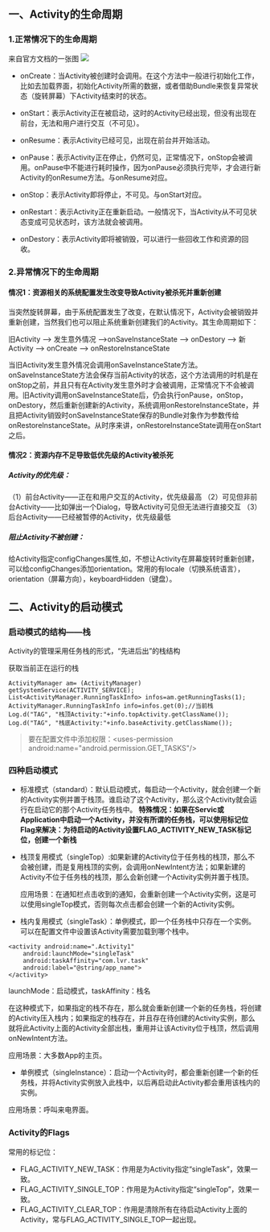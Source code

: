 ## 一、Activity的生命周期 ##
### 1.正常情况下的生命周期 ###
来自官方文档的一张图
![](https://i.imgur.com/Ft9xF2W.png)
- onCreate：当Activity被创建时会调用。在这个方法中一般进行初始化工作，比如去加载界面，初始化Activity所需的数据，或者借助Bundle来恢复异常状态（旋转屏幕）下Activity结束时的状态。

- onStart：表示Activity正在被启动，这时的Activity已经出现，但没有出现在前台，无法和用户进行交互（不可见）。

- onResume：表示Activity已经可见，出现在前台并开始活动。

- onPause：表示Activity正在停止，仍然可见，正常情况下，onStop会被调用。onPause中不能进行耗时操作，因为onPause必须执行完毕，才会进行新Activity的onResume方法。与onResume对应。

- onStop：表示Activity即将停止，不可见。与onStart对应。

- onRestart：表示Activity正在重新启动。一般情况下，当Activity从不可见状态变成可见状态时，该方法就会被调用。

- onDestory：表示Activity即将被销毁，可以进行一些回收工作和资源的回收。

### 2.异常情况下的生命周期 ###
#### 情况1：资源相关的系统配置发生改变导致Activity被杀死并重新创建 ####
当突然旋转屏幕，由于系统配置发生了改变，在默认情况下，Activity会被销毁并重新创建，当然我们也可以阻止系统重新创建我们的Activity。其生命周期如下：

旧Activity ——> 发生意外情况 ——>onSaveInstanceState ——> onDestory ——> 新Activity ——> onCreate ——> onRestoreInstanceState

当旧Activity发生意外情况会调用onSaveInstanceState方法。onSaveInstanceState方法会保存当前Activity的状态，这个方法调用的时机是在onStop之前，并且只有在Activity发生意外时才会被调用，正常情况下不会被调用。旧Activity调用onSaveInstanceState后，仍会执行onPause，onStop，onDestory，然后重新创建新的Activity，系统调用onRestoreInstanceState，并且把Activity销毁时onSaveInstanceState保存的Bundle对象作为参数传给onRestoreInstanceState。从时序来讲，onRestoreInstanceState调用在onStart之后。

#### 情况2：资源内存不足导致低优先级的Activity被杀死 ####

##### Activity的优先级： #####

（1）前台Activity——正在和用户交互的Activity，优先级最高
（2）可见但非前台Activity——比如弹出一个Dialog，导致Activity可见但无法进行直接交互
（3）后台Activity——已经被暂停的Activity，优先级最低

##### 阻止Activity不被创建： #####

给Activity指定configChanges属性,如，不想让Activity在屏幕旋转时重新创建，可以给configChanges添加orientation。常用的有locale（切换系统语言），orientation（屏幕方向），keyboardHidden（键盘）。
## 二、Activity的启动模式 ##

### 启动模式的结构——栈 ###

Activity的管理采用任务栈的形式，“先进后出”的栈结构

获取当前正在运行的栈
```
ActivityManager am= (ActivityManager) getSystemService(ACTIVITY_SERVICE);
List<ActivityManager.RunningTaskInfo> infos=am.getRunningTasks(1);
ActivityManager.RunningTaskInfo info=infos.get(0);//当前栈
Log.d("TAG", "栈顶Activity:"+info.topActivity.getClassName());
Log.d("TAG", "栈底Activity:"+info.baseActivity.getClassName());
```
> 要在配置文件中添加权限：<uses-permission android:name="android.permission.GET_TASKS"/\>

### 四种启动模式 ###

- 标准模式（standard）：默认启动模式，每启动一个Activity，就会创建一个新的Activity实例并置于栈顶。谁启动了这个Activity，那么这个Activity就会运行在启动它的那个Activity任务栈中。
**特殊情况：如果在Servic或Application中启动一个Activity，并没有所谓的任务栈，可以使用标记位Flag来解决：为待启动的Activity设置FLAG_ACTIVITY_NEW_TASK标记位，创建一个新栈**

- 栈顶复用模式（singleTop）:如果新建的Activity位于任务栈的栈顶，那么不会被创建，而是复用栈顶的实例，会调用onNewIntent方法；如果新建的Activity不位于任务栈的栈顶，那么会新创建一个Activity实例并置于栈顶。

  应用场景：在通知栏点击收到的通知，会重新创建一个Activity实例，这是可以使用singleTop模式，否则每次点击都会创建一个新的Activity实例。

- 栈内复用模式（singleTask）：单例模式，即一个任务栈中只存在一个实例。可以在配置文件中设置该Activity需要加载到哪个栈中。
```
<activity android:name=".Activity1"
	android:launchMode="singleTask"
	android:taskAffinity="com.lvr.task"
	android:label="@string/app_name">
</activity>
```
launchMode：启动模式，taskAffinity：栈名

在这种模式下，如果指定的栈不存在，那么就会重新创建一个新的任务栈，将创建的Activity压入栈内；如果指定的栈存在，并且存在待创建的Activity实例，那么就将此Activity上面的Activity全部出栈，重用并让该Activity位于栈顶，然后调用onNewIntent方法。

应用场景：大多数App的主页。

- 单例模式（singleInstance）：启动一个Activity时，都会重新创建一个新的任务栈，并将Activity实例放入此栈中，以后再启动此Activity都会重用该栈内的实例。

应用场景：呼叫来电界面。

### Activity的Flags ###
常用的标记位：

- FLAG_ACTIVITY_NEW_TASK：作用是为Activity指定“singleTask”，效果一致。
- FLAG_ACTIVITY_SINGLE_TOP：作用是为Activity指定“singleTop”，效果一致。
- FLAG_ACTIVITY_CLEAR_TOP：作用是清除所有在待启动Activity上面的Activity，常与FLAG_ACTIVITY_SINGLE_TOP一起出现。